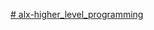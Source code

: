 [# alx-higher_level_programming](https://github.com/Lexxyla/alx-higher_level_programming/tree/master/0x02-python-import_modules#python---import--modules)

